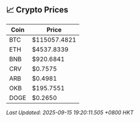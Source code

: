 ## 📈 Crypto Prices

| Coin | Price |
| ---- | ----- |
| BTC | $115057.4821 |
| ETH | $4537.8339 |
| BNB | $920.6841 |
| CRV | $0.7575 |
| ARB | $0.4981 |
| OKB | $195.7551 |
| DOGE | $0.2650 |

_Last Updated: 2025-09-15 19:20:11.505 +0800 HKT_